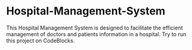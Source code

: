 # Hospital-Management-System
This Hospital Management System is designed to facilitate the  efficient management of doctors and patients information in a hospital.
Try to run this project on CodeBlocks.

